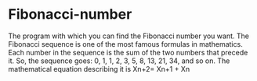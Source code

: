 # Fibonacci-number
The program with which you can find the Fibonacci number you want.
The Fibonacci sequence is one of the most famous formulas in mathematics.
Each number in the sequence is the sum of the two numbers that precede it. So, the sequence goes: 0, 1, 1, 2, 3, 5, 8, 13, 21, 34, and so on. The mathematical equation describing it is Xn+2= Xn+1 + Xn

